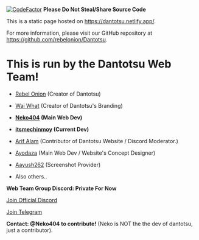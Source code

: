 [![CodeFactor](https://www.codefactor.io/repository/github/itsmechinmoy/dantotustatic/badge/main)](https://www.codefactor.io/repository/github/itsmechinmoy/dantotustatic/overview/main)
**Please Do Not Steal/Share Source Code**

This is a static page hosted on https://dantotsu.netlify.app/. 

For more information, please visit our GitHub repository at https://github.com/rebelonion/Dantotsu.

# **This is run by the Dantotsu Web Team!**

- [Rebel Onion](https://github.com/rebelonion) (Creator of Dantotsu)

- [Wai What](https://github.com/WaiWhat) (Creator of Dantotsu's Branding)

- **[Neko404](https://github.com/MarshMeadow?tab=repositories) (Main Web Dev)**

- **[itsmechinmoy](https://github.com/itsmechinmoy?tab=repositories) (Current Dev)**

- [Arif Alam](https://github.com/ARIF683?tab=repositories) (Contributor of Dantotsu Website / Discord Moderator.)

- [Ayodaza](https://github.com/dazadev) (Main Web Dev / Website's Concept Designer)

- [Aayush262](https://github.com/aayush2622) (Screenshot Provider)

- Also others..

**Web Team Group Discord: Private For Now**

[Join Official Discord](https://discord.com/invite/4HPZ5nAWwM)

[Join Telegram](https://t.me/+gzBCQExtLQo1YTNh)

**Contact: @Neko404 to contribute!** (Neko is NOT the the dev of dantotsu, just a contributor).
